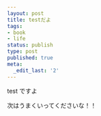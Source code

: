 ```yaml
---
layout: post
title: testだよ
tags:
- book
- life
status: publish
type: post
published: true
meta:
  _edit_last: '2'
---
```


test ですよ

次はうまくいってくださいな！！
